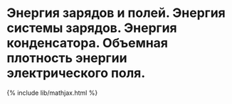# Энергия зарядов и полей. Энергия системы зарядов. Энергия конденсатора. Объемная плотность энергии электрического поля.

{% include lib/mathjax.html %}

